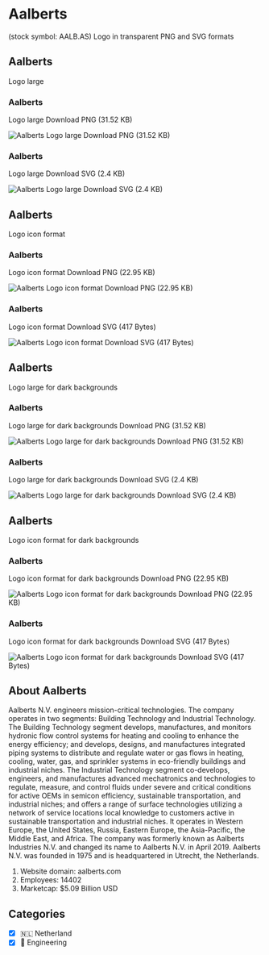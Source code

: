 # Aalberts
 (stock symbol: AALB.AS) Logo in transparent PNG and SVG formats

## Aalberts
 Logo large

### Aalberts
 Logo large Download PNG (31.52 KB)

![Aalberts
 Logo large Download PNG (31.52 KB)](/img/orig/AALB.AS_BIG-967de858.png)

### Aalberts
 Logo large Download SVG (2.4 KB)

![Aalberts
 Logo large Download SVG (2.4 KB)](/img/orig/AALB.AS_BIG-b8c8d737.svg)

## Aalberts
 Logo icon format

### Aalberts
 Logo icon format Download PNG (22.95 KB)

![Aalberts
 Logo icon format Download PNG (22.95 KB)](/img/orig/AALB.AS-5741be5f.png)

### Aalberts
 Logo icon format Download SVG (417 Bytes)

![Aalberts
 Logo icon format Download SVG (417 Bytes)](/img/orig/AALB.AS-b1fcb0ae.svg)

## Aalberts
 Logo large for dark backgrounds

### Aalberts
 Logo large for dark backgrounds Download PNG (31.52 KB)

![Aalberts
 Logo large for dark backgrounds Download PNG (31.52 KB)](/img/orig/AALB.AS_BIG.D-8cde203c.png)

### Aalberts
 Logo large for dark backgrounds Download SVG (2.4 KB)

![Aalberts
 Logo large for dark backgrounds Download SVG (2.4 KB)](/img/orig/AALB.AS_BIG.D-00ea225f.svg)

## Aalberts
 Logo icon format for dark backgrounds

### Aalberts
 Logo icon format for dark backgrounds Download PNG (22.95 KB)

![Aalberts
 Logo icon format for dark backgrounds Download PNG (22.95 KB)](/img/orig/AALB.AS.D-dccd3f34.png)

### Aalberts
 Logo icon format for dark backgrounds Download SVG (417 Bytes)

![Aalberts
 Logo icon format for dark backgrounds Download SVG (417 Bytes)](/img/orig/AALB.AS.D-e86d2cf5.svg)

## About Aalberts


Aalberts N.V. engineers mission-critical technologies. The company operates in two segments: Building Technology and Industrial Technology. The Building Technology segment develops, manufactures, and monitors hydronic flow control systems for heating and cooling to enhance the energy efficiency; and develops, designs, and manufactures integrated piping systems to distribute and regulate water or gas flows in heating, cooling, water, gas, and sprinkler systems in eco-friendly buildings and industrial niches. The Industrial Technology segment co-develops, engineers, and manufactures advanced mechatronics and technologies to regulate, measure, and control fluids under severe and critical conditions for active OEMs in semicon efficiency, sustainable transportation, and industrial niches; and offers a range of surface technologies utilizing a network of service locations local knowledge to customers active in sustainable transportation and industrial niches. It operates in Western Europe, the United States, Russia, Eastern Europe, the Asia-Pacific, the Middle East, and Africa. The company was formerly known as Aalberts Industries N.V. and changed its name to Aalberts N.V. in April 2019. Aalberts N.V. was founded in 1975 and is headquartered in Utrecht, the Netherlands.

1. Website domain: aalberts.com
2. Employees: 14402
3. Marketcap: $5.09 Billion USD


## Categories
- [x] 🇳🇱 Netherland
- [x] 👷 Engineering
